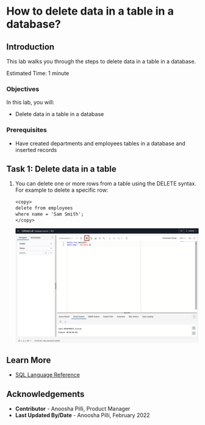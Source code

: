 # How to delete data in a table in a database?

## Introduction

This lab walks you through the steps to delete data in a table in a database.

Estimated Time: 1 minute

### Objectives

In this lab, you will:

* Delete data in a table in a database

### Prerequisites

* Have created departments and employees tables in a database and inserted records

## Task 1: Delete data in a table

1. You can delete one or more rows from a table using the DELETE syntax. For example to delete a specific row:

    ```
    <copy>
    delete from employees 
    where name = 'Sam Smith';
    </copy>
    ```

    ![Delete data in employees table](../images/delete-data-emp-table.png)

## Learn More

* [SQL Language Reference](https://docs.oracle.com/en/database/oracle/oracle-database/12.2/sqlrf/Introduction-to-Oracle-SQL.html#GUID-049B7AE8-11E1-4110-B3E4-D117907D77AC)

## Acknowledgements

* **Contributor** - Anoosha Pilli, Product Manager
* **Last Updated By/Date** - Anoosha Pilli, February 2022
